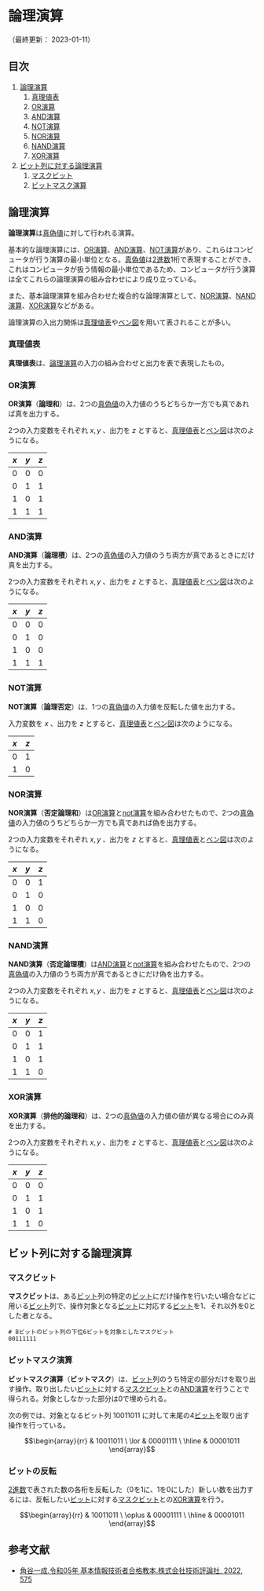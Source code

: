 # 論理演算

（最終更新： 2023-01-11）


## 目次

1. [論理演算](#論理演算)
	1. [真理値表](#真理値表)
	1. [OR演算](#or演算)
	1. [AND演算](#and演算)
	1. [NOT演算](#not演算)
	1. [NOR演算](#nor演算)
	1. [NAND演算](#nand演算)
	1. [XOR演算](#xor演算)
1. [ビット列に対する論理演算](#ビット列に対する論理演算)
	1. [マスクビット](#マスクビット)
	1. [ビットマスク演算](#ビットマスク演算)


## 論理演算

**論理演算**は[真偽値](./set_and_proposition.md#真偽値)に対して行われる演算。

基本的な論理演算には、[OR演算](#or演算)、[AND演算](#and演算)、[NOT演算](#not演算)があり、これらはコンピュータが行う演算の最小単位となる。[真偽値](./set_and_proposition.md#真偽値)は[2進数](./radix.md#2進数)1桁で表現することができ、これはコンピュータが扱う情報の最小単位であるため、コンピュータが行う演算は全てこれらの論理演算の組み合わせにより成り立っている。

また、基本論理演算を組み合わせた複合的な論理演算として、[NOR演算](#nor演算)、[NAND演算](#nand演算)、[XOR演算](#xor演算)などがある。

論理演算の入出力関係は[真理値表](#真理値表)や[ベン図](./set_and_proposition.md#ベン図)を用いて表されることが多い。

### 真理値表

**真理値表**は、[論理演算](#論理演算)の入力の組み合わせと出力を表で表現したもの。

### OR演算

**OR演算**（**論理和**）は、2つの[真偽値](./set_and_proposition.md#真偽値)の入力値のうちどちらか一方でも真であれば真を出力する。

2つの入力変数をそれぞれ $x, y$ 、出力を $z$ とすると、[真理値表](#真理値表)と[ベン図](./set_and_proposition.md#ベン図)は次のようになる。

| $x$ | $y$ | $z$ |
|-----|-----|-----|
|  0  |  0  |  0  |
|  0  |  1  |  1  |
|  1  |  0  |  1  |
|  1  |  1  |  1  |

### AND演算

**AND演算**（**論理積**）は、2つの[真偽値](./set_and_proposition.md#真偽値)の入力値のうち両方が真であるときにだけ真を出力する。

2つの入力変数をそれぞれ $x, y$ 、出力を $z$ とすると、[真理値表](#真理値表)と[ベン図](./set_and_proposition.md#ベン図)は次のようになる。

| $x$ | $y$ | $z$ |
|-----|-----|-----|
|  0  |  0  |  0  |
|  0  |  1  |  0  |
|  1  |  0  |  0  |
|  1  |  1  |  1  |

### NOT演算

**NOT演算**（**論理否定**）は、1つの[真偽値](./set_and_proposition.md#真偽値)の入力値を反転した値を出力する。　

入力変数を $x$ 、出力を $z$ とすると、[真理値表](#真理値表)と[ベン図](./set_and_proposition.md#ベン図)は次のようになる。

| $x$ | $z$ |
|-----|-----|
|  0  |  1  |
|  1  |  0  |

### NOR演算

**NOR演算**（**否定論理和**）は[OR演算](#or演算)と[not演算](#not演算)を組み合わせたもので、2つの[真偽値](./set_and_proposition.md#真偽値)の入力値のうちどちらか一方でも真であれば偽を出力する。

2つの入力変数をそれぞれ $x, y$ 、出力を $z$ とすると、[真理値表](#真理値表)と[ベン図](./set_and_proposition.md#ベン図)は次のようになる。

| $x$ | $y$ | $z$ |
|-----|-----|-----|
|  0  |  0  |  1  |
|  0  |  1  |  0  |
|  1  |  0  |  0  |
|  1  |  1  |  0  |

### NAND演算

**NAND演算**（**否定論理積**）は[AND演算](#and演算)と[not演算](#not演算)を組み合わせたもので、2つの[真偽値](./set_and_proposition.md#真偽値)の入力値のうち両方が真であるときにだけ偽を出力する。

2つの入力変数をそれぞれ $x, y$ 、出力を $z$ とすると、[真理値表](#真理値表)と[ベン図](./set_and_proposition.md#ベン図)は次のようになる。

| $x$ | $y$ | $z$ |
|-----|-----|-----|
|  0  |  0  |  1  |
|  0  |  1  |  1  |
|  1  |  0  |  1  |
|  1  |  1  |  0  |

### XOR演算

**XOR演算**（**排他的論理和**）は、2つの[真偽値](./set_and_proposition.md#真偽値)の入力値の値が異なる場合にのみ真を出力する。

2つの入力変数をそれぞれ $x, y$ 、出力を $z$ とすると、[真理値表](#真理値表)と[ベン図](./set_and_proposition.md#ベン図)は次のようになる。

| $x$ | $y$ | $z$ |
|-----|-----|-----|
|  0  |  0  |  0  |
|  0  |  1  |  1  |
|  1  |  0  |  1  |
|  1  |  1  |  0  |


## ビット列に対する論理演算

### マスクビット

**マスクビット**は、ある[ビット](./computer_and_number.md#データの単位)列の特定の[ビット](./computer_and_number.md#データの単位)にだけ操作を行いたい場合などに用いる[ビット](./computer_and_number.md#データの単位)列で、操作対象となる[ビット](./computer_and_number.md#データの単位)に対応する[ビット](./computer_and_number.md#データの単位)を1、それ以外を0とした者となる。

```
# 8ビットのビット列の下位6ビットを対象としたマスクビット
00111111
```

### ビットマスク演算

**ビットマスク演算**（**ビットマスク**）は、[ビット](./computer_and_number.md#データの単位)列のうち特定の部分だけを取り出す操作。取り出したい[ビット](./computer_and_number.md#データの単位)に対する[マスクビット](#マスクビット)との[AND演算](#and演算)を行うことで得られる。対象としなかった部分は0で埋められる。

次の例では、対象となるビット列 $10011011$ に対して末尾の4[ビット](./computer_and_number.md#データの単位)を取り出す操作を行っている。

```math
\begin{array}{rr}
     & 10011011 \
\lor & 00001111 \
\hline
     & 00001011
\end{array}
```

### ビットの反転

[2進数](./radix.md#2進数)で表された数の各桁を反転した（0を1に、1を0にした）新しい数を出力するには、反転したい[ビット](./computer_and_number.md#データの単位)に対する[マスクビット](#マスクビット)との[XOR演算](#xor演算)を行う。

```math
\begin{array}{rr}
       & 10011011 \
\oplus & 00001111 \
\hline
       & 00001011
\end{array}
```


## 参考文献

- [角谷一成.令和05年 基本情報技術者合格教本.株式会社技術評論社, 2022, 575](https://gihyo.jp/book/2022/978-4-297-13164-7)

